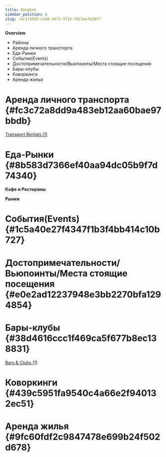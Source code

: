 ```yaml
---
title: Bangkok
sidebar_position: 6
slug: /4c1f0565-e280-4df2-9714-f023aefa5077
---
```




**Overview**

- Районы
- Аренда личного транспорта
- Еда-Рынки
- События(Events)
- Достопримечательности/Вьюпоинты/Места стоящие посещения
- Бары-клубы
- Коворкинги
- Аренда жилья

# Аренда личного транспорта {#fc3c72a8dd9a483eb12aa60bae97bbdb}


[Transport Rentals (1)](725d9d1b-0a5a-45b8-a854-878e0b1b1850)


# Еда-Рынки {#8b583d7366ef40aa94dc05b9f7d74340}


**Кафе и Рестораны**


**Рынки**


# События(Events) {#1c5a40e27f4347f1b3f4bb414c10b727}


# Достопримечательности/Вьюпоинты/Места стоящие посещения {#e0e2ad12237948e3bb2270bfa1294854}


# Бары-клубы {#38d4616ccc1f469ca5f677b8ec138831}


[Bars & Clubs (1)](e8f762dd-adfc-4e40-aeb5-a9701ab15ad6)


# Коворкинги {#439c5951fa9540c4a66e2f940132ec51}


# Аренда жилья {#9fc60fdf2c9847478e699b24f502d678}

